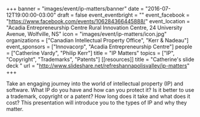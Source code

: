 +++
banner = "images/event/ip-matters/banner"
date = "2016-07-12T19:00:00-03:00"
draft = false
event_eventbright = ""
event_facebook = "https://www.facebook.com/events/106284366445888/"
event_location = "Acadia Entrepreneurship Centre Rural Innovation Centre, 24 University Avenue, Wolfville, NS"
icon = "images/event/ip-matters/icon.jpg"
organizations = ["Canadian Intellectual Property Office", "Kerr & Nadeau"]
event_sponsors = ["Innovacorp", "Acadia Entrepreneurship Centre"]
people = ["Catherine Vardy", "Philip Kerr"]
title = "IP Matters"
topics = ["IP", "Copyright", "Trademarks", "Patents"]
[[resources]]
title = "Catherine's slide deck "
url = "http://www.slideshare.net/refreshannapolisvalley/ip-matters"
+++

Take an engaging journey into the world of intellectual property (IP) and software. What IP do you have and how can you protect it? Is it better to use a trademark, copyright or a patent? How long does it take and what does it cost? This presentation will introduce you to the types of IP and why they matter.
